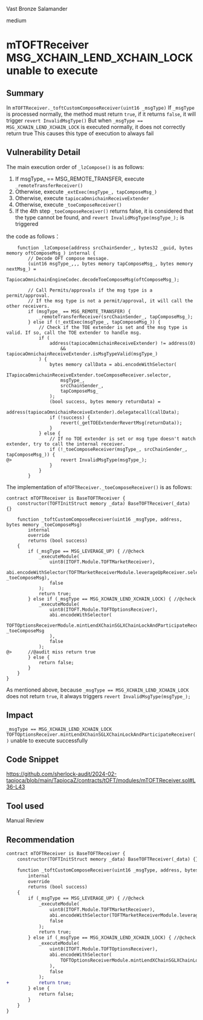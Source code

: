 Vast Bronze Salamander

medium

# mTOFTReceiver MSG_XCHAIN_LEND_XCHAIN_LOCK unable to execute

## Summary
In `mTOFTReceiver._toftCustomComposeReceiver(uint16 _msgType)`
If `_msgType` is processed normally, the method must return `true`, if it returns `false`, it will trigger `revert InvalidMsgType()`
But when `_msgType == MSG_XCHAIN_LEND_XCHAIN_LOCK` is executed normally, it does not correctly return true
This causes this type of execution to always fail
## Vulnerability Detail
The main execution order of `_lzCompose()` is as follows:
1. If msgType_ == MSG_REMOTE_TRANSFER, execute `_remoteTransferReceiver()`
2. Otherwise, execute `_extExec(msgType_, tapComposeMsg_)`
3. Otherwise, execute `tapiocaOmnichainReceiveExtender`
4. Otherwise, execute `_toeComposeReceiver()`
5. If the 4th step `_toeComposeReceiver()` returns false, it is considered that the type cannot be found, and `revert InvalidMsgType(msgType_);` is triggered

the code as follows：
```solidity
    function _lzCompose(address srcChainSender_, bytes32 _guid, bytes memory oftComposeMsg_) internal {
        // Decode OFT compose message.
        (uint16 msgType_,,, bytes memory tapComposeMsg_, bytes memory nextMsg_) =
            TapiocaOmnichainEngineCodec.decodeToeComposeMsg(oftComposeMsg_);

        // Call Permits/approvals if the msg type is a permit/approval.
        // If the msg type is not a permit/approval, it will call the other receivers.
        if (msgType_ == MSG_REMOTE_TRANSFER) {
            _remoteTransferReceiver(srcChainSender_, tapComposeMsg_);
        } else if (!_extExec(msgType_, tapComposeMsg_)) {
            // Check if the TOE extender is set and the msg type is valid. If so, call the TOE extender to handle msg.
            if (
                address(tapiocaOmnichainReceiveExtender) != address(0)
                    && tapiocaOmnichainReceiveExtender.isMsgTypeValid(msgType_)
            ) {
                bytes memory callData = abi.encodeWithSelector(
                    ITapiocaOmnichainReceiveExtender.toeComposeReceiver.selector,
                    msgType_,
                    srcChainSender_,
                    tapComposeMsg_
                );
                (bool success, bytes memory returnData) =
                    address(tapiocaOmnichainReceiveExtender).delegatecall(callData);
                if (!success) {
                    revert(_getTOEExtenderRevertMsg(returnData));
                }
            } else {
                // If no TOE extender is set or msg type doesn't match extender, try to call the internal receiver.
                if (!_toeComposeReceiver(msgType_, srcChainSender_, tapComposeMsg_)) {
@>                  revert InvalidMsgType(msgType_);
                }
            }
        }
```

The implementation of `mTOFTReceiver._toeComposeReceiver()` is as follows:

```solidity
contract mTOFTReceiver is BaseTOFTReceiver {
    constructor(TOFTInitStruct memory _data) BaseTOFTReceiver(_data) {}

    function _toftCustomComposeReceiver(uint16 _msgType, address, bytes memory _toeComposeMsg)
        internal
        override
        returns (bool success)
    {
        if (_msgType == MSG_LEVERAGE_UP) { //@check
            _executeModule(
                uint8(ITOFT.Module.TOFTMarketReceiver),
                abi.encodeWithSelector(TOFTMarketReceiverModule.leverageUpReceiver.selector, _toeComposeMsg),
                false
            );
            return true;
        } else if (_msgType == MSG_XCHAIN_LEND_XCHAIN_LOCK) { //@check
            _executeModule(
                uint8(ITOFT.Module.TOFTOptionsReceiver),
                abi.encodeWithSelector(
                    TOFTOptionsReceiverModule.mintLendXChainSGLXChainLockAndParticipateReceiver.selector, _toeComposeMsg
                ),
                false
            );
@>      //@audit miss return true
        } else {
            return false;
        }
    }
}
```

As mentioned above, because `_msgType == MSG_XCHAIN_LEND_XCHAIN_LOCK` does not return `true`, it always triggers `revert InvalidMsgType(msgType_);`


## Impact
`_msgType == MSG_XCHAIN_LEND_XCHAIN_LOCK`
`TOFTOptionsReceiver.mintLendXChainSGLXChainLockAndParticipateReceiver()` unable to execute successfully
## Code Snippet
https://github.com/sherlock-audit/2024-02-tapioca/blob/main/TapiocaZ/contracts/tOFT/modules/mTOFTReceiver.sol#L36-L43
## Tool used

Manual Review

## Recommendation

```diff
contract mTOFTReceiver is BaseTOFTReceiver {
    constructor(TOFTInitStruct memory _data) BaseTOFTReceiver(_data) {}

    function _toftCustomComposeReceiver(uint16 _msgType, address, bytes memory _toeComposeMsg)
        internal
        override
        returns (bool success)
    {
        if (_msgType == MSG_LEVERAGE_UP) { //@check
            _executeModule(
                uint8(ITOFT.Module.TOFTMarketReceiver),
                abi.encodeWithSelector(TOFTMarketReceiverModule.leverageUpReceiver.selector, _toeComposeMsg),
                false
            );
            return true;
        } else if (_msgType == MSG_XCHAIN_LEND_XCHAIN_LOCK) { //@check
            _executeModule(
                uint8(ITOFT.Module.TOFTOptionsReceiver),
                abi.encodeWithSelector(
                    TOFTOptionsReceiverModule.mintLendXChainSGLXChainLockAndParticipateReceiver.selector, _toeComposeMsg
                ),
                false
            );
+           return true;
        } else {
            return false;
        }
    }
}
```

